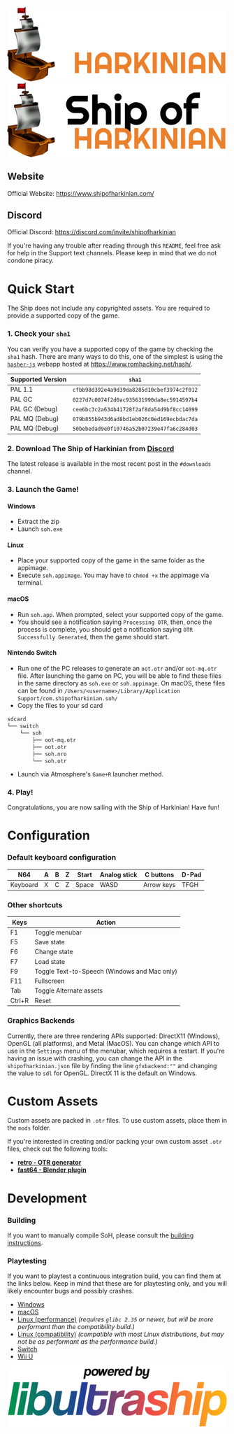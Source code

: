 ![Ship of Harkinian](docs/shiptitle.darkmode.png#gh-dark-mode-only)
![Ship of Harkinian](docs/shiptitle.lightmode.png#gh-light-mode-only)

## Website

Official Website: https://www.shipofharkinian.com/

## Discord

Official Discord: https://discord.com/invite/shipofharkinian

If you're having any trouble after reading through this `README`, feel free ask for help in the Support text channels. Please keep in mind that we do not condone piracy.

# Quick Start

The Ship does not include any copyrighted assets.  You are required to provide a supported copy of the game.

### 1. Check your `sha1`
You can verify you have a supported copy of the game by checking the `sha1` hash. There are many ways to do this, one of the simplest is using the [`hasher-js`](https://github.com/snarfblam/hasher-js) webapp hosted at https://www.romhacking.net/hash/.

| Supported Version | `sha1` |
| - | - |
| PAL 1.1 | `cfbb98d392e4a9d39da8285d10cbef3974c2f012` |
| PAL GC | `0227d7c0074f2d0ac935631990da8ec5914597b4` |
| PAL GC (Debug) | `cee6bc3c2a634b41728f2af8da54d9bf8cc14099` |
| PAL MQ (Debug) | `079b855b943d6ad8bd1eb026c0ed169ecbdac7da` |
| PAL MQ (Debug) | `50bebedad9e0f10746a52b07239e47fa6c284d03` | 

### 2. Download The Ship of Harkinian from [Discord](https://discord.com/invite/shipofharkinian)
The latest release is available in the most recent post in the `#downloads` channel.

### 3. Launch the Game!
#### Windows
* Extract the zip
* Launch `soh.exe`

#### Linux
* Place your supported copy of the game in the same folder as the appimage.
* Execute `soh.appimage`.  You may have to `chmod +x` the appimage via terminal.

#### macOS
* Run `soh.app`. When prompted, select your supported copy of the game.
* You should see a notification saying `Processing OTR`, then, once the process is complete, you should get a notification saying `OTR Successfully Generated`, then the game should start.

#### Nintendo Switch
* Run one of the PC releases to generate an `oot.otr` and/or `oot-mq.otr` file. After launching the game on PC, you will be able to find these files in the same directory as `soh.exe` or `soh.appimage`. On macOS, these files can be found in `/Users/<username>/Library/Application Support/com.shipofharkinian.soh/`
* Copy the files to your sd card
```
sdcard
└── switch
    └── soh
        ├── oot-mq.otr
        ├── oot.otr
        ├── soh.nro
        └── soh.otr
```
* Launch via Atmosphere's `Game+R` launcher method.

### 4. Play!

Congratulations, you are now sailing with the Ship of Harkinian! Have fun!

# Configuration

### Default keyboard configuration
| N64 | A | B | Z | Start | Analog stick | C buttons | D-Pad |
| - | - | - | - | - | - | - | - |
| Keyboard | X | C | Z | Space | WASD | Arrow keys | TFGH |

### Other shortcuts
| Keys | Action |
| - | - |
| F1 | Toggle menubar |
| F5 | Save state |
| F6 | Change state |
| F7 | Load state |
| F9 | Toggle Text-to-Speech (Windows and Mac only) |
| F11 | Fullscreen |
| Tab | Toggle Alternate assets |
| Ctrl+R | Reset |

### Graphics Backends
Currently, there are three rendering APIs supported: DirectX11 (Windows), OpenGL (all platforms), and Metal (MacOS). You can change which API to use in the `Settings` menu of the menubar, which requires a restart.  If you're having an issue with crashing, you can change the API in the `shipofharkinian.json` file by finding the line `gfxbackend:""` and changing the value to `sdl` for OpenGL. DirectX 11 is the default on Windows.

# Custom Assets

Custom assets are packed in `.otr` files. To use custom assets, place them in the `mods` folder.

If you're interested in creating and/or packing your own custom asset `.otr` files, check out the following tools:
* [**retro - OTR generator**](https://github.com/HarbourMasters64/retro)
* [**fast64 - Blender plugin**](https://github.com/HarbourMasters/fast64)

# Development
### Building

If you want to manually compile SoH, please consult the [building instructions](docs/BUILDING.md).

### Playtesting
If you want to playtest a continuous integration build, you can find them at the links below. Keep in mind that these are for playtesting only, and you will likely encounter bugs and possibly crashes. 

* [Windows](https://nightly.link/HarbourMasters/Shipwright/workflows/generate-builds/develop/soh-windows.zip)
* [macOS](https://nightly.link/HarbourMasters/Shipwright/workflows/generate-builds/develop/soh-mac.zip)
* [Linux (performance)](https://nightly.link/HarbourMasters/Shipwright/workflows/generate-builds/develop/soh-linux-performance.zip) _(requires `glibc 2.35` or newer, but will be more performant than the compatibility build.)_
* [Linux (compatibility)](https://nightly.link/HarbourMasters/Shipwright/workflows/generate-builds/develop/soh-linux-compatiblity.zip) _(compatible with most Linux distributions, but may not be as performant as the performance build.)_
* [Switch](https://nightly.link/HarbourMasters/Shipwright/workflows/generate-builds/develop/soh-switch.zip)
* [Wii U](https://nightly.link/HarbourMasters/Shipwright/workflows/generate-builds/develop/soh-wiiu.zip)

<a href="https://github.com/Kenix3/libultraship/">
  <picture>
    <source media="(prefers-color-scheme: dark)" srcset="./docs/poweredbylus.darkmode.png">
    <img alt="Powered by libultraship" src="./docs/poweredbylus.lightmode.png">
  </picture>
</a>
